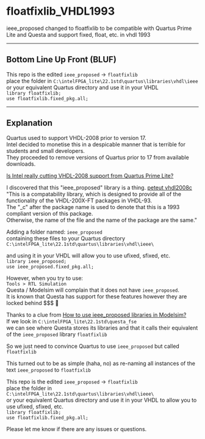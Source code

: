 # floatfixlib_VHDL1993

ieee_proposed changed to floatfixlib to be compatible with Quartus Prime Lite and Questa and support fixed, float, etc. in vhdl 1993
****
## Bottom Line Up Front (BLUF)


This repo is the edited `ieee_proposed` → `floatfixlib`  
place the folder in `C:\intelFPGA_lite\22.1std\quartus\libraries\vhdl\ieee`  
or your equivalent Quartus directory and use it in your VHDL  
`library floatfixlib;`  
`use floatfixlib.fixed_pkg.all;`  
****

## Explanation

Quartus used to support VHDL-2008 prior to version 17.  
Intel decided to monetise this in a despicable manner that is terrible for students and small developers.  
They proceeded to remove versions of Quartus prior to 17 from available downloads.

[Is Intel really cutting VHDL-2008 support from Quartus Prime Lite?](https://community.intel.com/t5/Intel-Quartus-Prime-Software/Is-Intel-really-cutting-VHDL-2008-support-from-Quartus-Prime/td-p/699141)


I discovered that this "ieee_proposed" library is a thing. [peteut vhdl2008c](https://github.com/peteut/vhdl2008c/tree/master)  
"This is a compatability library, which is designed to provide all of the functionality of the VHDL-200X-FT packages in VHDL-93.  
The "_c" after the package name is used to denote that this is a 1993 compliant version of this package.  
Otherwise, the name of the file and the name of the package are the same."

Adding a folder named: `ieee_proposed`  
containing these files to your Quartus directory  
`C:\intelFPGA_lite\22.1std\quartus\libraries\vhdl\ieee\`

and using it in your VHDL will allow you to use ufixed, sfixed, etc.  
`library ieee_proposed;`  
`use ieee_proposed.fixed_pkg.all;`  

However, when you try to use:  
`Tools > RTL Simulation`  
Questa / Modelsim will complain that it does not have `ieee_proposed`.  
It is known that Questa has support for these features however they are locked behind $$$ 😤  

Thanks to a clue from [How to use ieee_proposed libraries in Modelsim?](https://vhdlguru.blogspot.com/2017/10/how-to-use-ieeeproposed-libraries-in.html)  
If we look in `C:\intelFPGA_lite\22.1std\questa_fse`  
we can see where Questa stores its libraries and that it calls their equivalent of the `ieee_proposed` library `floatfixlib`  

So we just need to convince Quartus to use `ieee_proposed` but called `floatfixlib`  

This turned out to be as simple (haha, no) as re-naming all instances of the text `ieee_proposed` to `floatfixlib`  

This repo is the edited `ieee_proposed` → `floatfixlib`  
place the folder in `C:\intelFPGA_lite\22.1std\quartus\libraries\vhdl\ieee\`  
or your equivalent Quartus directory and use it in your VHDL to allow you to use ufixed, sfixed, etc.  
`library floatfixlib;`  
`use floatfixlib.fixed_pkg.all;`   

Please let me know if there are any issues or questions.  
